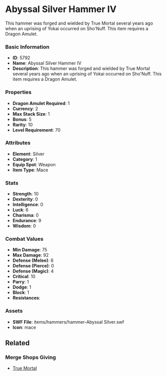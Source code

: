 # Abyssal Silver Hammer IV

This hammer was forged and wielded by True Mortal several years ago when an uprising of Yokai occurred on Sho'Nuff. This item requires a Dragon Amulet.

### Basic Information

- **ID**: 5792
- **Name**: Abyssal Silver Hammer IV
- **Description**: This hammer was forged and wielded by True Mortal several years ago when an uprising of Yokai occurred on Sho&#039;Nuff. This item requires a Dragon Amulet.

### Properties

- **Dragon Amulet Required**: 1
- **Currency**: 2
- **Max Stack Size**: 1
- **Bonus**: 5
- **Rarity**: 10
- **Level Requirement**: 70

### Attributes

- **Element**: Silver
- **Category**: 1
- **Equip Spot**: Weapon
- **Item Type**: Mace

### Stats

- **Strength**: 10
- **Dexterity**: 0
- **Intelligence**: 0
- **Luck**: 6
- **Charisma**: 0
- **Endurance**: 9
- **Wisdom**: 0

### Combat Values

- **Min Damage**: 75
- **Max Damage**: 92
- **Defense (Melee)**: 6
- **Defense (Pierce)**: 0
- **Defense (Magic)**: 4
- **Critical**: 10
- **Parry**: 1
- **Dodge**: 1
- **Block**: 1
- **Resistances**: 

### Assets

- **SWF File**: items/hammers/hammer-Abyssal Silver.swf
- **Icon**: mace

## Related

### Merge Shops Giving

- [True Mortal](../merge-shops/93-true-mortal.md)

